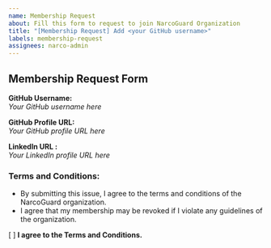 ```yaml
---
name: Membership Request
about: Fill this form to request to join NarcoGuard Organization
title: "[Membership Request] Add <your GitHub username>"
labels: membership-request
assignees: narco-admin
---
```

## Membership Request Form

**GitHub Username:**  
_Your GitHub username here_

**GitHub Profile URL:**  
_Your GitHub profile URL here_

**LinkedIn URL :**  
_Your LinkedIn profile URL here_

### Terms and Conditions:
- By submitting this issue, I agree to the terms and conditions of the NarcoGuard organization.
- I agree that my membership may be revoked if I violate any guidelines of the organization.

[ ] **I agree to the Terms and Conditions.**

<!-- To submit this request, you must check the box above by replacing [ ] with [x] -->
